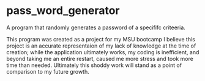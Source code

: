 # pass_word_generator
A program that randomly generates a password of a specififc criteeria.















This program was created as a project for my MSU bootcamp
I believe this project is an accurate representaion of my lack of knowledge at the time of creation; while the application ultimately works, my coding is inefficient, and beyond taking me an entire restart, caused me more stress and took more time than needed.
Ultimately this shoddy work will stand as a point of comparison to my future growth.
